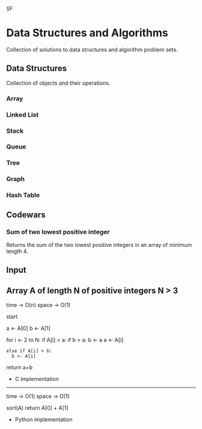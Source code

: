 SF

# Data Structures and Algorithms

Collection of solutions to data structures and algorithm problem sets.

## Data Structures
Collection of objects and their operations.

### Array

### Linked List

### Stack

### Queue

### Tree

### Graph

### Hash Table

## Codewars

### Sum of two lowest positive integer
Returns the sum of the two lowest positive integers in an array of minimum length 4.

Input
-----
Array A of length N of positive integers
N > 3
------------------------------------------------------------------------------------  
  time -> O(n)
  space -> O(1)

  start

  a <- A[0]
  b <- A[1]
  
  for i <- 2 to N:
    if A[i] < a:
      if b > a:
        b <- a
      a <- A[i]

    else if A[i] < b:
      b <- A[i]

  return a+b

  - C implementation

  ------------
  time -> O(1)
  space -> O(1)

  sort(A)
  return A[0] + A[1]

  - Python implementation
  
